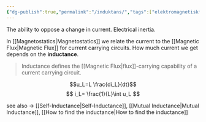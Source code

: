 ```yaml
---
{"dg-publish":true,"permalink":"/induktans/","tags":["elektromagnetiskfältteori","analogelektronik"]}
---
```


The ability to oppose a change in current. Electrical inertia.


In [[Magnetostatics\|Magnetostatics]] we relate the current to the [[Magnetic Flux\|Magnetic Flux]] for current carrying circuits. How much current we get depends on the **inductance**. 

> Inductance defines the [[Magnetic Flux\|flux]]-carrying capability of a current carrying circuit.


$$u_L=L \frac{di_L}{dt}$$
$$
i_L= \frac{1}{L}\int u_L
$$



see also → [[Self-Inductance\|Self-Inductance]], [[Mutual Inductance\|Mutual Inductance]], [[How to find the inductance\|How to find the inductance]]